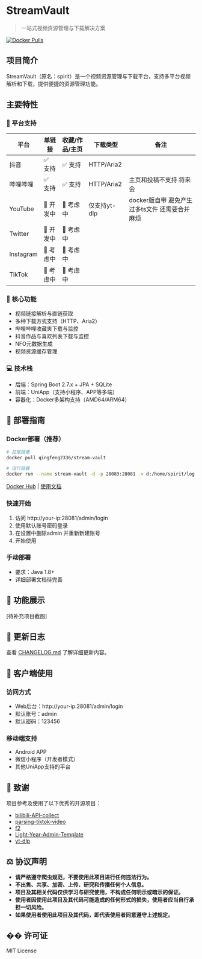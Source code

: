 # StreamVault

> 一站式视频资源管理与下载解决方案

[![Docker Pulls](https://img.shields.io/docker/pulls/qingfeng2336/stream-vault)](https://hub.docker.com/r/qingfeng2336/stream-vault)

## 项目简介

StreamVault（原名：spirit）是一个视频资源管理与下载平台，支持多平台视频解析和下载，提供便捷的资源管理功能。

## 主要特性

### 🎯 平台支持


| 平台      | 单链接    | 收藏/作品/主页 | 下载类型     | 备注                                             |
| --------- | --------- | -------------- | ------------ | ------------------------------------------------ |
| 抖音      | ✅ 支持   | ✅ 支持        | HTTP/Aria2   |                                                  |
| 哔哩哔哩  | ✅ 支持   | ✅ 支持        | HTTP/Aria2   | 主页和投稿不支持 将来会                          |
| YouTube   | 🔨 开发中 | 🤔 考虑中      | 仅支持yt-dlp | docker版自带 避免产生过多ts文件 还需要合并 麻烦 |
| Twitter   | 🔨 开发中 | 🤔 考虑中      |              |                                                  |
| Instagram | 🤔 考虑中 | 🤔 考虑中      |              |                                                  |
| TikTok    | 🤔 考虑中 | 🤔 考虑中      |              |                                                  |

### 🚀 核心功能

- 视频链接解析与直链获取
- 多种下载方式支持（HTTP、Aria2）
- 哔哩哔哩收藏夹下载与监控
- 抖音作品与喜欢列表下载与监控
- NFO元数据生成
- 视频资源缓存管理

### 💻 技术栈

- 后端：Spring Boot 2.7.x + JPA + SQLite
- 前端：UniApp（支持小程序、APP等多端）
- 容器化：Docker多架构支持（AMD64/ARM64）

## 🔧 部署指南

### Docker部署（推荐）

```bash
# 拉取镜像
docker pull qingfeng2336/stream-vault

# 运行容器
docker run --name stream-vault -d -p 28083:28081 -v d:/home/spirit/log:/app/log -v d:/home/spirit/resources:/app/resources -v d:/home/spirit/db:/app/db -v d:/home/spirit/tmp:/tmp qingfeng2336/stream-vault
```

[Docker Hub](https://hub.docker.com/r/qingfeng2336/stream-vault) | [使用文档](https://github.com/qingfeng2336/stream-vault/wiki)

### 快速开始

1. 访问 http://your-ip:28081/admin/login
2. 使用默认账号密码登录
3. 在设置中删除admin  并重新新建账号
4. 开始使用

### 手动部署

- 要求：Java 1.8+
- 详细部署文档待完善

## 📸 功能展示

[待补充项目截图]

## 📝 更新日志

查看 [CHANGELOG.md](CHANGELOG.md) 了解详细更新内容。

## 📱 客户端使用

### 访问方式

- Web后台：http://your-ip:28081/admin/login
- 默认账号：admin
- 默认密码：123456

### 移动端支持

- Android APP
- 微信小程序（开发者模式）
- 其他UniApp支持的平台

## 🙏 致谢

项目参考及使用了以下优秀的开源项目：

- [bilibili-API-collect](https://github.com/SocialSisterYi/bilibili-API-collect)
- [parsing-tiktok-video](https://toscode.gitee.com/zong_zh/parsing-tiktok-video)
- [f2](https://github.com/Johnserf-Seed/f2)
- [Light-Year-Admin-Template](https://gitee.com/yinqi/Light-Year-Admin-Template)
- [yt-dlp](https://github.com/yt-dlp/yt-dlp)

## ⚖️ 协议声明

* **请严格遵守爬虫规范，不要使用此项目进行任何违法行为。**
* **不出售、共享、加密、上传、研究和传播任何个人信息。**
* **项目及其相关代码仅供学习与研究使用，不构成任何明示或暗示的保证。**
* **使用者因使用此项目及其代码可能造成的任何形式的损失，使用者应当自行承担一切风险。**
* **如果使用者使用此项目及其代码，即代表使用者同意遵守上述规定。**

## �� 许可证

MIT License
